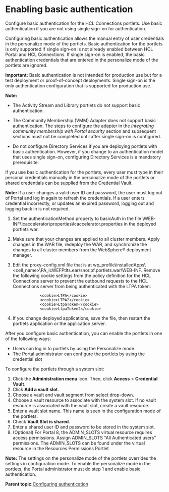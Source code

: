 # Enabling basic authentication 

Configure basic authentication for the HCL Connections portlets. Use basic authentication if you are not using single sign-on for authentication.

Configuring basic authentication allows the manual entry of user credentials in the personalize mode of the portlets. Basic authentication for the portlets is only supported if single sign-on is not already enabled between HCL Portal and HCL Connections. If single sign-on is enabled, the basic authentication credentials that are entered in the personalize mode of the portlets are ignored.

**Important:** Basic authentication is not intended for production use but for a test deployment or proof-of-concept deployments. Single sign-on is the only authentication configuration that is supported for production use.

**Note:**

-   The Activity Stream and Library portlets do not support basic authentication.

-   The Community Membership \(VMM\) Adapter does not support basic authentication. The steps to configure the adapter in the *Integrating community membership with Portal security* section and subsequent sections must not be completed until after single sign-on is configured.
-   Do not configure Directory Services if you are deploying portlets with basic authentication. However, if you change to an authentication model that uses single sign-on, configuring Directory Services is a mandatory prerequisite.

If you use basic authentication for the portlets, every user must type in their personal credentials manually in the personalize mode of the portlets or shared credentials can be supplied from the Credential Vault.

**Note:** If a user changes a valid user ID and password, the user must log out of Portal and log in again to refresh the credentials. If a user enters credential incorrectly, or updates an expired password, logging out and logging back in is not required.

1.  Set the authenticationMethod property to basicAuth in the file \\WEB-INF\\lcaccelerator\\properties\\lcaccelerator.properties in the deployed portlets war.

2.  Make sure that your changes are applied to all cluster members. Apply changes in the WAR file, redeploy the WAR, and synchronize the changes to all cluster members from the WebSphere® deployment manager.

3.  Edit the proxy-config.xml file that is at wp\_profile\\installedApps\\<cell\_name\>\\PA\_icWEFPtlts.ear\\snor.pf.portlets.war\\WEB-INF. Remove the following cookie settings from the policy definition for the HCL Connections server to prevent the outbound requests to the HCL Connections server from being authenticated with the LTPA token:

    ```
                <cookie>LTPA</cookie>
                <cookie>LTPA2</cookie>
                <cookie>LtpaToken</cookie>
                <cookie>LtpaToken2</cookie>
    ```

4.  If you change deployed applications, save the file, then restart the portlets application or the application server.


After you configure basic authentication, you can enable the portlets in one of the following ways:

-   Users can log in to portlets by using the Personalize mode.
-   The Portal administrator can configure the portlets by using the credential slot

To configure the portlets through a system slot:

1.  Click the **Administration menu** icon. Then, click **Access** \> **Credential Vault**.
2.  Click **Add a vault slot**.
3.  Choose a vault and vault segment from select drop-down.
4.  Choose a vault resource to associate with the system slot. If no vault resource is associated with the vault slot, create a vault resource.
5.  Enter a vault slot name. This name is seen in the configuration mode of the portlets.
6.  Check **Vault Slot is shared**.
7.  Enter a shared user ID and password to be stored in the system slot.
8.  \(Optional\) For Portal 8, the ADMIN\_SLOTS virtual resource requires access permissions. Assign ADMIN\_SLOTS "All Authenticated users" permissions. The ADMIN\_SLOTS can be found under the virtual resource in the Resources Permissions Portlet

**Note:** The settings on the personalize mode of the portlets overrides the settings in configuration mode. To enable the personalize mode in the portlets, the Portal administrator must do step 1 and enable basic authentication.

**Parent topic:**[Configuring authentication ](../connect/c_connections_portlets_SSO_config.md)

